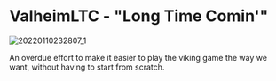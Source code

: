 # ValheimLTC - "Long Time Comin'"
![20220110232807_1](https://github.com/lxhwes/valheimLTC/assets/4140142/df8aad10-3235-4d56-9e57-3347f1c8de78)

An overdue effort to make it easier to play the viking game the way we want, without having to start from scratch.
